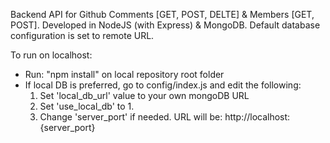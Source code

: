 Backend API for Github Comments [GET, POST, DELTE] & Members [GET, POST].
Developed in NodeJS (with Express) & MongoDB.
Default database configuration is set to remote URL.

To run on localhost:
- Run: "npm install" on local repository root folder
- If local DB is preferred, go to config/index.js and edit the following:
  1. Set 'local_db_url' value to your own mongoDB URL
  2. Set 'use_local_db' to 1.
  3. Change 'server_port' if needed. URL will be: http://localhost:{server_port}
  
